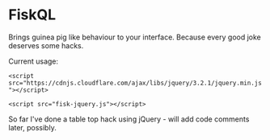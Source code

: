 # FiskQL #

Brings guinea pig like behaviour to your interface. Because every good joke deserves some hacks.

Current usage:

`<script src="https://cdnjs.cloudflare.com/ajax/libs/jquery/3.2.1/jquery.min.js"></script>`

`<script src="fisk-jquery.js"></script>`

So far I've done a table top hack using jQuery - will add code comments later, possibly.
